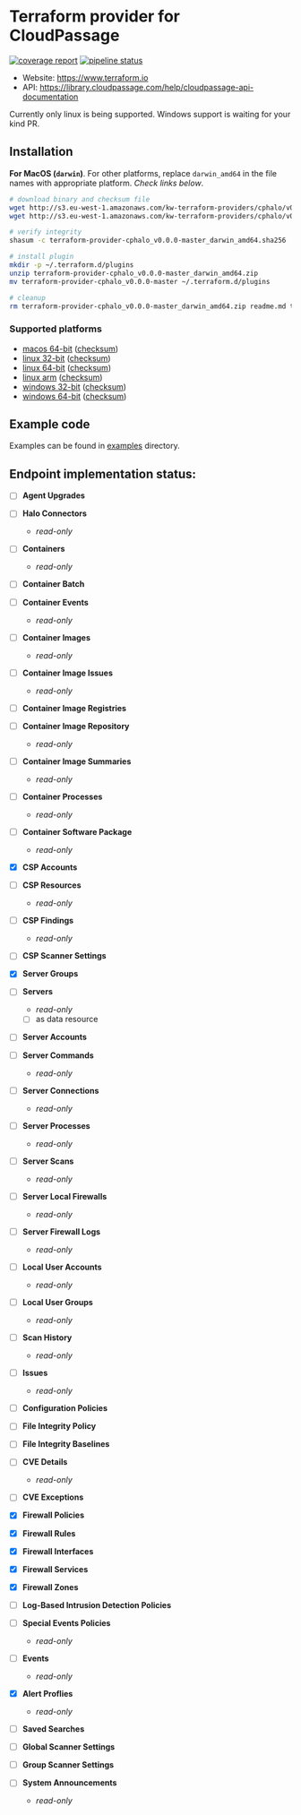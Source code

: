 # Terraform provider for CloudPassage

[![coverage report](https://gitlab.skypicker.com/devops/terraform-provider-cphalo/badges/master/coverage.svg)](https://gitlab.skypicker.com/devops/terraform-provider-cphalo/commits/master)
[![pipeline status](https://gitlab.skypicker.com/devops/terraform-provider-cphalo/badges/master/pipeline.svg)](https://gitlab.skypicker.com/devops/terraform-provider-cphalo/commits/master)

- Website: https://www.terraform.io
- API: https://library.cloudpassage.com/help/cloudpassage-api-documentation

Currently only linux is being supported. Windows support is waiting for your kind PR.

## Installation

**For MacOS (`darwin`)**.
For other platforms, replace `darwin_amd64` in the file names with appropriate platform. *Check links below*.

```bash
# download binary and checksum file
wget http://s3.eu-west-1.amazonaws.com/kw-terraform-providers/cphalo/v0.0.0-master/terraform-provider-cphalo_v0.0.0-master_darwin_amd64.zip
wget http://s3.eu-west-1.amazonaws.com/kw-terraform-providers/cphalo/v0.0.0-master/terraform-provider-cphalo_v0.0.0-master_darwin_amd64.sha256

# verify integrity
shasum -c terraform-provider-cphalo_v0.0.0-master_darwin_amd64.sha256

# install plugin
mkdir -p ~/.terraform.d/plugins
unzip terraform-provider-cphalo_v0.0.0-master_darwin_amd64.zip
mv terraform-provider-cphalo_v0.0.0-master ~/.terraform.d/plugins

# cleanup
rm terraform-provider-cphalo_v0.0.0-master_darwin_amd64.zip readme.md terraform-provider-cphalo_v0.0.0-master_darwin_amd64.sha256
```

### Supported platforms

- [macos 64-bit](http://s3.eu-west-1.amazonaws.com/kw-terraform-providers/cphalo/v0.0.0-master/terraform-provider-cphalo_v0.0.0-master_darwin_amd64.zip) ([checksum](http://s3.eu-west-1.amazonaws.com/kw-terraform-providers/cphalo/v0.0.0-master/terraform-provider-cphalo_v0.0.0-master_darwin_amd64.sha256))
- [linux 32-bit](http://s3.eu-west-1.amazonaws.com/kw-terraform-providers/cphalo/v0.0.0-master/terraform-provider-cphalo_v0.0.0-master_linux_386.zip) ([checksum](http://s3.eu-west-1.amazonaws.com/kw-terraform-providers/cphalo/v0.0.0-master/terraform-provider-cphalo_v0.0.0-master_linux_386.sha256))
- [linux 64-bit](http://s3.eu-west-1.amazonaws.com/kw-terraform-providers/cphalo/v0.0.0-master/terraform-provider-cphalo_v0.0.0-master_linux_amd64.zip) ([checksum](http://s3.eu-west-1.amazonaws.com/kw-terraform-providers/cphalo/v0.0.0-master/terraform-provider-cphalo_v0.0.0-master_linux_amd64.sha256))
- [linux arm](http://s3.eu-west-1.amazonaws.com/kw-terraform-providers/cphalo/v0.0.0-master/terraform-provider-cphalo_v0.0.0-master_linux_arm.zip) ([checksum](http://s3.eu-west-1.amazonaws.com/kw-terraform-providers/cphalo/v0.0.0-master/terraform-provider-cphalo_v0.0.0-master_linux_arm.sha256))
- [windows 32-bit](http://s3.eu-west-1.amazonaws.com/kw-terraform-providers/cphalo/v0.0.0-master/terraform-provider-cphalo_v0.0.0-master_windows_386.zip) ([checksum](http://s3.eu-west-1.amazonaws.com/kw-terraform-providers/cphalo/v0.0.0-master/terraform-provider-cphalo_v0.0.0-master_windows_386.sha256))
- [windows 64-bit](http://s3.eu-west-1.amazonaws.com/kw-terraform-providers/cphalo/v0.0.0-master/terraform-provider-cphalo_v0.0.0-master_windows_amd64.zip) ([checksum](http://s3.eu-west-1.amazonaws.com/kw-terraform-providers/cphalo/v0.0.0-master/terraform-provider-cphalo_v0.0.0-master_windows_amd64.sha256))

## Example code

Examples can be found in [examples](examples/basic) directory.

## Endpoint implementation status:

- [ ] **Agent Upgrades**

- [ ] **Halo Connectors**
    - *read-only*

- [ ] **Containers**
    - *read-only*

- [ ] **Container Batch**

- [ ] **Container Events**
    - *read-only*

- [ ] **Container Images**
    - *read-only*

- [ ] **Container Image Issues**
    - *read-only*

- [ ] **Container Image Registries**

- [ ] **Container Image Repository**
    - *read-only*

- [ ] **Container Image Summaries**
    - *read-only*

- [ ] **Container Processes**
    - *read-only*

- [ ] **Container Software Package**
    - *read-only*

- [x] **CSP Accounts**

- [ ] **CSP Resources**
    - *read-only*

- [ ] **CSP Findings**
    - *read-only*

- [ ] **CSP Scanner Settings**

- [x] **Server Groups**

- [ ] **Servers**
    - *read-only*
    - [ ] as data resource

- [ ] **Server Accounts**

- [ ] **Server Commands**
    - *read-only*

- [ ] **Server Connections**
    - *read-only*

- [ ] **Server Processes**
    - *read-only*

- [ ] **Server Scans**
    - *read-only*

- [ ] **Server Local Firewalls**
    - *read-only*

- [ ] **Server Firewall Logs**
    - *read-only*

- [ ] **Local User Accounts**
    - *read-only*

- [ ] **Local User Groups**
    - *read-only*

- [ ] **Scan History**
    - *read-only*

- [ ] **Issues**
    - *read-only*

- [ ] **Configuration Policies**

- [ ] **File Integrity Policy**

- [ ] **File Integrity Baselines**

- [ ] **CVE Details**
    - *read-only*

- [ ] **CVE Exceptions**

- [x] **Firewall Policies**

- [x] **Firewall Rules**

- [x] **Firewall Interfaces**

- [x] **Firewall Services**

- [x] **Firewall Zones**

- [ ] **Log-Based Intrusion Detection Policies**

- [ ] **Special Events Policies**
    - *read-only*

- [ ] **Events**
    - *read-only*

- [x] **Alert Proflies**
    - *read-only*

- [ ] **Saved Searches**

- [ ] **Global Scanner Settings**

- [ ] **Group Scanner Settings**

- [ ] **System Announcements**
    - *read-only*
